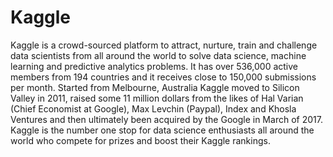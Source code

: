 # Kaggle
Kaggle is a crowd-sourced platform to attract, nurture, train and challenge data scientists from all around the world to solve data science, machine learning and predictive analytics problems. It has over 536,000 active members from 194 countries and it receives close to 150,000 submissions per month. Started from Melbourne, Australia Kaggle moved to Silicon Valley in 2011, raised some 11 million dollars from the likes of Hal Varian (Chief Economist at Google), Max Levchin (Paypal), Index and Khosla Ventures and then ultimately been acquired by the Google in March of 2017. Kaggle is the number one stop for data science enthusiasts all around the world who compete for prizes and boost their Kaggle rankings.
